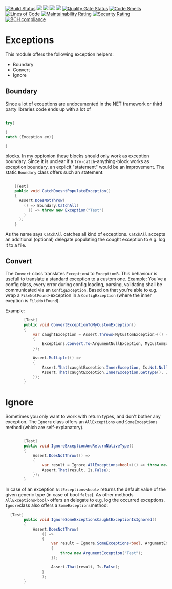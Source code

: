 [![Build Status](https://dev.azure.com/andreasmewald/Exceptions/_apis/build/status/moerwald.Exceptions?branchName=master)](https://dev.azure.com/andreasmewald/Exceptions/_build/latest?definitionId=1?branchName=master)
[![](https://img.shields.io/azure-devops/tests/andreasmewald/Exceptions/1.svg)](https://dev.azure.com/andreasmewald/Exceptions)
[![](https://img.shields.io/azure-devops/coverage/andreasmewald/Exceptions/1.svg)](https://dev.azure.com/andreasmewald/Exceptions/_build?definitionId=1)
[![](https://img.shields.io/nuget/dt/Mwd.Exceptions.svg)](Mwd.Exceptions)
[![](https://img.shields.io/nuget/v/Mwd.Exceptions.svg)](https://www.nuget.org/packages/Mwd.Exceptions)
[![Quality Gate Status](https://sonarcloud.io/api/project_badges/measure?project=moerwald_Exceptions&metric=alert_status)](https://sonarcloud.io/dashboard?id=moerwald_Exceptions)
[![Code Smells](https://sonarcloud.io/api/project_badges/measure?project=moerwald_Exceptions&metric=code_smells)](https://sonarcloud.io/dashboard?id=moerwald_Exceptions)
[![Lines of Code](https://sonarcloud.io/api/project_badges/measure?project=moerwald_Exceptions&metric=ncloc)](https://sonarcloud.io/dashboard?id=moerwald_Exceptions)
[![Maintainability Rating](https://sonarcloud.io/api/project_badges/measure?project=moerwald_Exceptions&metric=sqale_rating)](https://sonarcloud.io/dashboard?id=moerwald_Exceptions)
[![Security Rating](https://sonarcloud.io/api/project_badges/measure?project=moerwald_Exceptions&metric=security_rating)](https://sonarcloud.io/dashboard?id=moerwald_Exceptions)
[![BCH compliance](https://bettercodehub.com/edge/badge/moerwald/Exceptions?branch=master)](https://bettercodehub.com/)

# Exceptions

This module offers the following exception helpers:

- Boundary
- Convert
- Ignore

## Boundary

Since a lot of exceptions are undocumented in the NET framework or third party libraries code ends up with a lot of

``` C#

try{

}
catch (Exception ex){

}

```

blocks. In my oppionion these blocks should only work as exception boundary. Since it is unclear if a `try-catch`-anything-block works as exception boundary, an explicit "statement" would be an improvement. The static `Boundary` class offers such an statement:

```C#

    [Test]
    public void CatchDoesntPopulateException()
    {
      Assert.DoesNotThrow(
        () => Boundary.CatchAll(
          () => throw new Exception("Test")
        )
      );
    }

```

As the name says `CatchAll` catches all kind of exceptions. `CatchAll` accepts an additional (optional) delegate populating the cought exception to e.g. log it to a file.

## Convert

The `Convert` class translates `ExceptionA` to `ExceptionB`. This behaviour is usefull to translate a standard exception to a custom one. Example: You've a config class, every error during config loading, parsing, validating shall be communicated via an `ConfigException`. Based on that you're able to e.g. wrap a `FileNotFound`-exception in a `ConfigException` (where the inner exeption is `FileNotFound`).

Example:

```C#
        [Test]
        public void ConvertExceptionToMyCustomException()
        {
            var caughtException = Assert.Throws<MyCustomException>(() =>
            {
                Exceptions.Convert.To<ArgumentNullException, MyCustomException>(() => throw new ArgumentNullException("Test"));
            });

            Assert.Multiple(() =>
            {
                Assert.That(caughtException.InnerException, Is.Not.Null);
                Assert.That(caughtException.InnerException.GetType(), Is.EqualTo(typeof(ArgumentNullException)));
            });
        }

```

# Ignore

Sometimes you only want to work with return types, and don't bother any exception. The `Ignore` class offers an `AllExceptions` and `SomeExceptions` method (which are self-explanatory).

```C#

        [Test]
        public void IgnoreExceptionAndReturnNativeType()
        {
            Assert.DoesNotThrow(() =>
            {
                var result = Ignore.AllExceptions<bool>(() => throw new Exception("Test"));
                Assert.That(result, Is.False);
            });
        }

```

In case of an exception `AllExceptions<bool>` returns the default value of the given generic type (in case of bool `false`). As other methods `AllExceptions<bool>` offers an delegate to e.g. log the occurred exceptions. `Ignore`class also offers a `SomeExceptions`method:

```C#
  [Test]
        public void IgnoreSomeExceptionsCaughtExceptionIsIgnored()
        {
            Assert.DoesNotThrow(
                () =>
                {
                    var result = Ignore.SomeExceptions<bool, ArgumentException, NullReferenceException, FormatException>(() =>
                    {
                        throw new ArgumentException("Test");
                    });

                    Assert.That(result, Is.False);
                }
                );
        }
```


